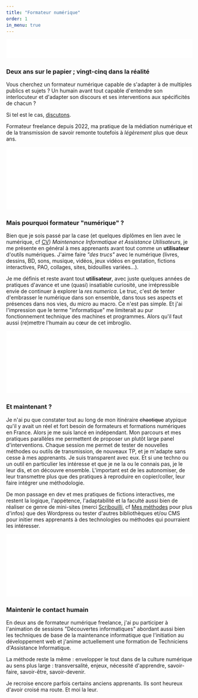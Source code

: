 ```yaml
---
title: "Formateur numérique"
order: 1
in_menu: true
---
```

<img src="images/ponctGraph2.png" alt="ponctuation graphique abstraite" class="imgPunct2" />

### Deux ans sur le papier ; vingt-cinq dans la réalité

Vous cherchez un formateur numérique capable de s'adapter à de multiples publics et sujets ? Un humain avant tout capable d'entendre son interlocuteur et d'adapter son discours et ses interventions aux spécificités de chacun ?

Si tel est le cas, [discutons](https://www.dubuquoy.fr/contact.html).

Formateur freelance depuis 2022, ma pratique de la médiation numérique et de la transmission de savoir remonte toutefois à _légèrement_ plus que deux ans.

<img src="images/ponctGraph.png" alt="ponctuation graphique abstraite" class="imgPunct" />

### Mais pourquoi formateur "numérique" ?

Bien que je sois passé par la case (et quelques diplômes en lien avec le numérique, cf [CV](https://www.dubuquoy.fr/cv%20presqu'exhaustif.html)) _Maintenance Informatique et Assistance Utilisateurs_, je me présente en général à mes apprenants avant tout comme un **utilisateur** d'outils numériques. 
J'aime faire _"des trucs"_ avec le numérique (livres, dessins, BD, sons, musique, vidéos, jeux vidéos en gestation, fictions interactives, PAO, collages, sites, bidouilles variées...). 

Je me définis et reste avant tout **utilisateur**, avec juste quelques années de pratiques d'avance et une (quasi) insatiable curiosité, une irrépressible envie de continuer à explorer la _res numerica_. Le truc, c'est de tenter d'embrasser le numérique dans son ensemble, dans tous ses aspects et présences dans nos vies, du micro au macro. Ce n'est pas simple. Et j'ai l'impression que le terme "informatique" me limiterait au pur fonctionnement technique des machines et programmes. Alors qu'il faut aussi (re)mettre l'humain au cœur de cet imbroglio.

<img src="images/ponctGraph.png" alt="ponctuation graphique abstraite" class="imgPunct" />

### Et maintenant ?

Je n'ai pu que constater tout au long de mon itinéraire ~~chaotique~~ atypique qu'il y avait un réel et fort besoin de formateurs et formations numériques en France. Alors je me suis lancé en indépendant. Mon parcours et mes pratiques parallèles me permettent de proposer un plutôt large panel d'interventions. Chaque session me permet de tester de nouvelles méthodes ou outils de transmission, de nouveaux TP, et je m'adapte sans cesse à mes apprenants. Je suis transparent avec eux. Et si une techno ou un outil en particulier les intéresse et que je ne la ou le connais pas, je le leur dis, et on découvre ensemble. L'important est de les autonomiser, de leur transmettre plus que des pratiques à reproduire en copier/coller, leur faire intégrer une méthodologie.

De mon passage en dev et mes pratiques de fictions interactives, me restent la logique, l'appétence, l'adaptabilité et la faculté aussi bien de réaliser ce genre de mini-sites (merci [Scribouilli](https://scribouilli.org/), cf [Mes méthodes](https://www.dubuquoy.fr/mes%20methodes.html) pour plus d'infos) que des Wordpress ou tester d'autres bibliothèques et/ou CMS pour initier mes apprenants à des technologies ou méthodes qui pourraient les intéresser.

<img src="images/ponctGraph.png" alt="ponctuation graphique abstraite" class="imgPunct" />

### Maintenir le contact humain

En deux ans de formateur numérique freelance, j'ai pu participer à l'animation de sessions "Découvertes informatiques" abordant aussi bien les techniques de base de la maintenance informatique que l'initiation au développement web et j'anime actuellement une formation de Techniciens d'Assistance Informatique.

La méthode reste la même : envelopper le tout dans de la culture numérique au sens plus large : transversalité, enjeux, nécessité d'apprendre, savoir-faire, savoir-être, savoir-devenir.

Je recroise encore parfois certains anciens apprenants. Ils sont heureux d'avoir croisé ma route. Et moi la leur. 